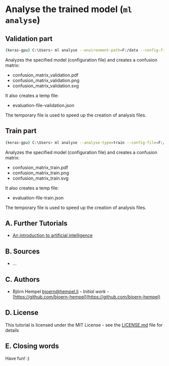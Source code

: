 # Analyse the trained model (`ml analyse`)

## Validation part

```bash
(keras-gpu) C:\Users> ml analyse --environment-path=F:/data --config-file=processed/flower-12-MobileNetV2/model.json --yes
```

Analyzes the specified model (configuration file) and creates a confusion matrix:

* confusion_matrix_validation.pdf
* confusion_matrix_validation.png
* confusion_matrix_validation.svg

It also creates a temp file:

* evaluation-file-validation.json

The temporary file is used to speed up the creation of analysis files.

## Train part

```bash
(keras-gpu) C:\Users> ml analyse --analyse-type=train --config-file=F:/data/processed/flower-12-MobileNetV2/model.json --yes
```

Analyzes the specified model (configuration file) and creates a confusion matrix:

* confusion_matrix_train.pdf
* confusion_matrix_train.png
* confusion_matrix_train.svg

It also creates a temp file:

* evaluation-file-train.json

The temporary file is used to speed up the creation of analysis files.

## A. Further Tutorials

* [An introduction to artificial intelligence](https://github.com/friends-of-ai/an-introduction-to-artificial-intelligence)

## B. Sources

* ...

## C. Authors

* Björn Hempel <bjoern@hempel.li> - _Initial work_ - [https://github.com/bjoern-hempel](https://github.com/bjoern-hempel)

## D. License

This tutorial is licensed under the MIT License - see the [LICENSE.md](/LICENSE.md) file for details

## E. Closing words

Have fun! :)

